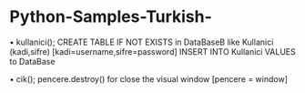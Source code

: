 # Python-Samples-Turkish-
• kullanici();
  CREATE TABLE IF NOT EXISTS in DataBaseB like Kullanici (kadi,sifre)   [kadi=username,sifre=password]
  INSERT INTO Kullanici VALUES to DataBase
  
• cik();
  pencere.destroy() for close the visual window   [pencere = window]
